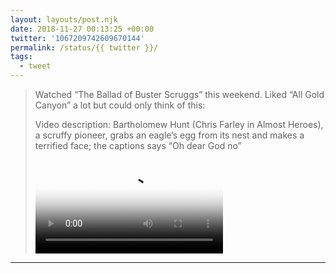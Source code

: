 ```yaml
---
layout: layouts/post.njk
date: 2018-11-27 00:13:25 +00:00
twitter: '1067209742609670144'
permalink: /status/{{ twitter }}/
tags: 
  - tweet
---
```


> Watched “The Ballad of Buster Scruggs” this weekend. Liked “All Gold Canyon” a lot but could only think of this: 
> 
> <p class="sr-only">Video description: Bartholomew Hunt (Chris Farley in Almost Heroes), a scruffy pioneer, grabs an eagle’s egg from its nest and makes a terrified face; the captions says “Oh dear God no”</p>
> 
> <video controls loop preload="metadata" poster="/img/Ds99hzMU4AEgCru.jpg"><source src="/img/1067209742609670144-Ds99hzMU4AEgCru.mp4">Your browser does not support the video tag.</video>

---
